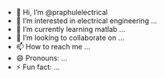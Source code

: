 - 👋 Hi, I’m @praphulelectrical
- 👀 I’m interested in electrical engineering ...
- 🌱 I’m currently learning matlab ...
- 💞️ I’m looking to collaborate on ...
- 📫 How to reach me ...
- 😄 Pronouns: ...
- ⚡ Fun fact: ...

<!---
praphulelectrical/praphulelectrical is a ✨ special ✨ repository because its `README.md` (this file) appears on your GitHub profile.
You can click the Preview link to take a look at your changes.
--->
